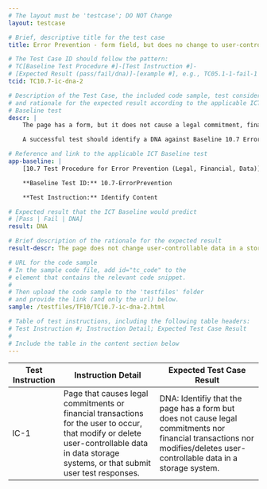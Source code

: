 ```yaml
---
# The layout must be 'testcase'; DO NOT Change
layout: testcase

# Brief, descriptive title for the test case
title: Error Prevention - form field, but does no change to user-controllable data in storage system

# The Test Case ID should follow the pattern:
# TC[Baseline Test Procedure #]-[Test Instruction #]-
# [Expected Result (pass/fail/dna)]-[example #], e.g., TC05.1-1-fail-1
tcid: TC10.7-ic-dna-2

# Description of the Test Case, the included code sample, test considerations,
# and rationale for the expected result according to the applicable ICT
# Baseline test
descr: | 
    The page has a form, but it does not cause a legal commitment, financial transactions, nor modifies/deletes user-controllable data in storage system

    A successful test should identify a DNA against Baseline 10.7 Error Prevention (Legal, Financial, Data)

# Reference and link to the applicable ICT Baseline test
app-baseline: | 
    [10.7 Test Procedure for Error Prevention (Legal, Financial, Data)](https://ictbaseline.access-board.gov/10Forms/#107-test-procedure-for-error-prevention-legal-financial-data)

    **Baseline Test ID:** 10.7-ErrorPrevention

    **Test Instruction:** Identify Content

# Expected result that the ICT Baseline would predict
# [Pass | Fail | DNA]
result: DNA

# Brief description of the rationale for the expected result
result-descr: The page does not change user-controllable data in a storage system, therefore this test procedure does not apply

# URL for the code sample
# In the sample code file, add id="tc_code" to the
# element that contains the relevant code snippet.
#
# Then upload the code sample to the 'testfiles' folder
# and provide the link (and only the url) below.
sample: /testfiles/TF10/TC10.7-ic-dna-2.html

# Table of test instructions, including the following table headers:
# Test Instruction #; Instruction Detail; Expected Test Case Result
#
# Include the table in the content section below
---
```

| Test Instruction | Instruction Detail | Expected Test Case Result |
|------------------|--------------------|---------------------------|
| IC-1 | Page that causes legal commitments or financial transactions for the user to occur, that modify or delete user-controllable data in data storage systems, or that submit user test responses. | DNA: Identifiy that the page has a form but does not cause legal commitments nor financial transactions nor modifies/deletes user-controllable data in a storage system. |
